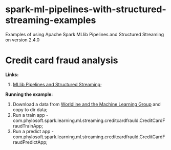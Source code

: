 # spark-ml-pipelines-with-structured-streaming-examples
Examples of using Apache Spark MLlib Pipelines and Structured Streaming on version 2.4.0

# Credit card fraud analysis

**Links:**
1) [MLlib Pipelines and Structured Streaming](https://docs.databricks.com/spark/latest/mllib/mllib-pipelines-and-stuctured-streaming.html);

**Running the example:**
1) Download a data from [Worldline and the Machine Learning Group](https://s3-us-west-2.amazonaws.com/ml-team-public-read/credit-card-fraud.zip)
and copy to dir data; 
2) Run a train app - com.phylosoft.spark.learning.ml.streaming.creditcardfrauld.CreditCardFraudTrainApp;
3) Run a predict app - com.phylosoft.spark.learning.ml.streaming.creditcardfrauld.CreditCardFraudPredictApp;
